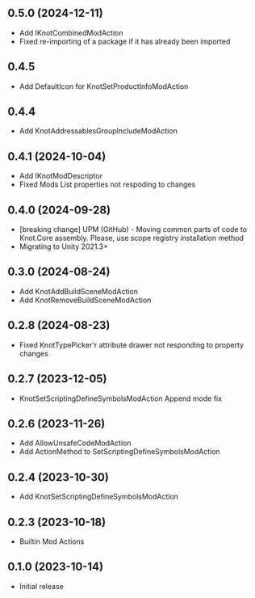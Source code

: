 ## 0.5.0 (2024-12-11)

* Add IKnotCombinedModAction
* Fixed re-importing of a package if it has already been imported

## 0.4.5

* Add DefaultIcon for KnotSetProductInfoModAction

## 0.4.4

* Add KnotAddressablesGroupIncludeModAction

## 0.4.1 (2024-10-04)

* Add IKnotModDescriptor
* Fixed Mods List properties not respoding to changes

## 0.4.0 (2024-09-28)

* [breaking change] UPM (GitHub) - Moving common parts of code to Knot.Core assembly. Please, use scope registry installation method
* Migrating to Unity 2021.3+

## 0.3.0 (2024-08-24)

* Add KnotAddBuildSceneModAction
* Add KnotRemoveBuildSceneModAction

## 0.2.8 (2024-08-23)

* Fixed KnotTypePicker'r attribute drawer not responding to property changes

## 0.2.7 (2023-12-05)
* KnotSetScriptingDefineSymbolsModAction Append mode fix

## 0.2.6 (2023-11-26)
* Add AllowUnsafeCodeModAction
* Add ActionMethod to SetScriptingDefineSymbolsModAction

## 0.2.4 (2023-10-30)
* Add KnotSetScriptingDefineSymbolsModAction

## 0.2.3 (2023-10-18)
* Builtin Mod Actions

## 0.1.0 (2023-10-14)
* Initial release